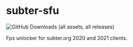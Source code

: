 # subter-sfu
<img alt="GitHub Downloads (all assets, all releases)" src="https://img.shields.io/github/downloads/copyrighttxt/subter-sfu/total">

                                                                                                                                                                                                                                                                                                                                                                                                                                                                                                                                                                                                    
Fps unlocker for subter.org 2020 and 2021 clients.
